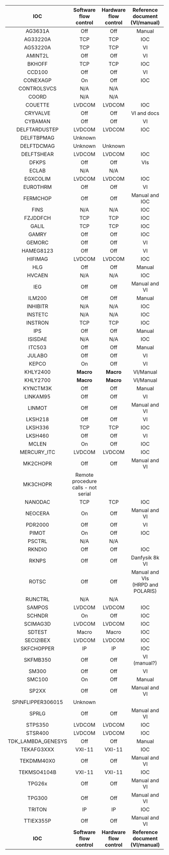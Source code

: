 | IOC          | Software <br/> flow control | Hardware <br/> flow control | Reference document <br/> (VI/manual) | Ticket |
|:------------:|:---------------------:|:---------------------:|:------------------------------:|:------:|
| AG3631A             | Off | Off | Manual | [3180](https://github.com/ISISComputingGroup/IBEX/issues/3180) |
| AG33220A            | TCP | TCP | IOC |  |
| AG53220A            | TCP | TCP | VI |  |
| AMINT2L             | Off | Off | VI | [3180](https://github.com/ISISComputingGroup/IBEX/issues/3180) |
| BKHOFF              | TCP | TCP | IOC |  |
| CCD100              | Off | Off | VI | [3180](https://github.com/ISISComputingGroup/IBEX/issues/3180) |
| CONEXAGP            | On | Off | IOC | [3139](https://github.com/ISISComputingGroup/IBEX/issues/3139) |
| CONTROLSVCS         | N/A | N/A |  |  |
| COORD               | N/A | N/A |  |  |
| COUETTE             | LVDCOM | LVDCOM | IOC |  |
| CRYVALVE            | Off | Off | VI and docs | [3180](https://github.com/ISISComputingGroup/IBEX/issues/3180) |
| CYBAMAN             | Off | Off | VI | [3180](https://github.com/ISISComputingGroup/IBEX/issues/3180) |
| DELFTARDUSTEP       | LVDCOM | LVDCOM | IOC |  |
| DELFTBPMAG          | Unknown |  |  |  |
| DELFTDCMAG          | Unknown | Unknown |  |  |
| DELFTSHEAR          | LVDCOM | LVDCOM | IOC |  |
| DFKPS               | Off | Off | VIs | [3180](https://github.com/ISISComputingGroup/IBEX/issues/3180) |
| ECLAB               | N/A | N/A |  |  |
| EGXCOLIM            | LVDCOM | LVDCOM | IOC |  |
| EUROTHRM            | Off | Off | VI | [3180](https://github.com/ISISComputingGroup/IBEX/issues/3180) |
| FERMCHOP            | Off | Off | Manual and IOC |  |
| FINS                | N/A | N/A | IOC |  |
| FZJDDFCH            | TCP | TCP | IOC |  |
| GALIL               | TCP | TCP | IOC |  |
| GAMRY               | Off | Off | IOC | [3139](https://github.com/ISISComputingGroup/IBEX/issues/3139) |
| GEMORC              | Off | Off | VI | [3180](https://github.com/ISISComputingGroup/IBEX/issues/3180) |
| HAMEG8123           | Off | Off | VI | [3180](https://github.com/ISISComputingGroup/IBEX/issues/3180) | 
| HIFIMAG             | LVDCOM | LVDCOM | IOC |  |
| HLG                 | Off | Off | Manual |  |
| HVCAEN              | N/A | N/A | IOC |  |
| IEG                 | Off | Off | Manual and VI | [3180](https://github.com/ISISComputingGroup/IBEX/issues/3180) |
| ILM200              | Off | Off | Manual | [3180](https://github.com/ISISComputingGroup/IBEX/issues/3180) |
| INHIBITR            | N/A | N/A | IOC |  |
| INSTETC             | N/A | N/A | IOC |  |
| INSTRON             | TCP | TCP | IOC |  |
| IPS                 | Off | Off | Manual |  |
| ISISDAE             | N/A | N/A | IOC |  |
| ITC503              | Off | Off | Manual |  |
| JULABO              | Off | Off | VI | [3180](https://github.com/ISISComputingGroup/IBEX/issues/3180) |
| KEPCO               | On | Off | VI | [3139](https://github.com/ISISComputingGroup/IBEX/issues/3139) |
| KHLY2400            | **Macro** | **Macro** | VI/Manual |  |
| KHLY2700            | **Macro** | **Macro** | VI/Manual |  |
| KYNCTM3K            | Off | Off | Manual | [3180](https://github.com/ISISComputingGroup/IBEX/issues/3180) |
| LINKAM95            | Off | Off | VI | [3180](https://github.com/ISISComputingGroup/IBEX/issues/3180) |
| LINMOT              | Off | Off | Manual and VI | [3139](https://github.com/ISISComputingGroup/IBEX/issues/3139) |
| LKSH218             | Off | Off | VI | [3180](https://github.com/ISISComputingGroup/IBEX/issues/3180) |
| LKSH336             | TCP | TCP | IOC |  |
| LKSH460             | Off | Off | VI | [3180](https://github.com/ISISComputingGroup/IBEX/issues/3180) |
| MCLEN               | On | Off | IOC | [3139](https://github.com/ISISComputingGroup/IBEX/issues/3139) |
| MERCURY_ITC         | LVDCOM | LVDCOM | IOC |  |
| MK2CHOPR            | Off | Off | Manual and VI |  |
| MK3CHOPR            | Remote procedure calls - not serial |  |  |  |
| NANODAC             | TCP | TCP | IOC |  |
| NEOCERA             | On | Off | Manual and VI | [3180](https://github.com/ISISComputingGroup/IBEX/issues/3180) |
| PDR2000             | Off | Off | VI | [3180](https://github.com/ISISComputingGroup/IBEX/issues/3180) |
| PIMOT               | On | Off | IOC | [3139](https://github.com/ISISComputingGroup/IBEX/issues/3139) |
| PSCTRL              | N/A | N/A |  |  |
| RKNDIO              | Off | Off | IOC |  |
| RKNPS               | Off | Off | Danfysik 8k VI | [3180](https://github.com/ISISComputingGroup/IBEX/issues/3180) |
| ROTSC               | Off | Off | Manual and VIs <br/> (HRPD and POLARIS) | [3180](https://github.com/ISISComputingGroup/IBEX/issues/3180) |
| RUNCTRL             | N/A | N/A |  |  |
| SAMPOS              | LVDCOM | LVDCOM | IOC |  |
| SCHNDR              | On | Off | IOC | [3139](https://github.com/ISISComputingGroup/IBEX/issues/3139) |
| SCIMAG3D            | LVDCOM | LVDCOM | IOC |  |
| SDTEST              | Macro | Macro | IOC |  |
| SECI2IBEX           | LVDCOM | LVDCOM | IOC |  |
| SKFCHOPPER          | IP | IP | IOC |  |
| SKFMB350            | Off | Off | VI (manual?) | [3180](https://github.com/ISISComputingGroup/IBEX/issues/3180) |
| SM300               | Off | Off | VI | [3139](https://github.com/ISISComputingGroup/IBEX/issues/3139) |
| SMC100              | On | Off | Manual | [3139](https://github.com/ISISComputingGroup/IBEX/issues/3139) |
| SP2XX               | Off | Off | Manual and VI |  |
| SPINFLIPPER306015   | Unknown |  |  |  |
| SPRLG               | Off | Off | Manual and VI | [3180](https://github.com/ISISComputingGroup/IBEX/issues/3180) |
| STPS350             | LVDCOM | LVDCOM | IOC |  |
| STSR400             | LVDCOM | LVDCOM | IOC |  |
| TDK_LAMBDA_GENESYS  | Off | Off | Manual | [3139](https://github.com/ISISComputingGroup/IBEX/issues/3139) |
| TEKAFG3XXX          | VXI-11 | VXI-11 | IOC |  |
| TEKDMM40X0          | Off | Off | Manual and VI | [3180](https://github.com/ISISComputingGroup/IBEX/issues/3180) |
| TEKMSO4104B         | VXI-11 | VXI-11 | IOC |  |
| TPG26x              | Off | Off |Manual and VI| [3180](https://github.com/ISISComputingGroup/IBEX/issues/3180) |
| TPG300              | Off | Off |Manual and VI| [3180](https://github.com/ISISComputingGroup/IBEX/issues/3180) |
| TRITON              | IP | IP | IOC |  |
| TTIEX355P           | Off | Off | Manual and VI | [3180](https://github.com/ISISComputingGroup/IBEX/issues/3180) |
| **IOC**        | **Software <br/> flow control** | **Hardware <br/> flow control** | **Reference document <br/> (VI/manual)** | **Ticket** |